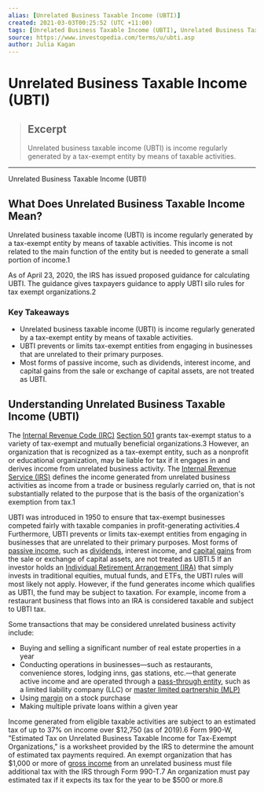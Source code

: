 ```yaml
---
alias: [Unrelated Business Taxable Income (UBTI)]
created: 2021-03-03T00:25:52 (UTC +11:00)
tags: [Unrelated Business Taxable Income (UBTI), Unrelated Business Taxable Income (UBTI)]
source: https://www.investopedia.com/terms/u/ubti.asp
author: Julia Kagan
---
```


# Unrelated Business Taxable Income (UBTI)

> ## Excerpt
> Unrelated business taxable income (UBTI) is income regularly generated by a tax-exempt entity by means of taxable activities.

---

Unrelated Business Taxable Income (UBTI)
## What Does Unrelated Business Taxable Income Mean?

Unrelated business taxable income (UBTI) is income regularly generated by a tax-exempt entity by means of taxable activities. This income is not related to the main function of the entity but is needed to generate a small portion of income.1

As of April 23, 2020, the IRS has issued proposed guidance for calculating UBTI. The guidance gives taxpayers guidance to apply UBTI silo rules for tax exempt organizations.2

### Key Takeaways

-   Unrelated business taxable income (UBTI) is income regularly generated by a tax-exempt entity by means of taxable activities.
-   UBTI prevents or limits tax-exempt entities from engaging in businesses that are unrelated to their primary purposes.
-   Most forms of passive income, such as dividends, interest income, and capital gains from the sale or exchange of capital assets, are not treated as UBTI.

## Understanding Unrelated Business Taxable Income (UBTI)

The [Internal Revenue Code (IRC)](https://www.investopedia.com/terms/i/internal-revenue-code.asp) [Section 501](https://www.investopedia.com/terms/1/501c.asp) grants tax-exempt status to a variety of tax-exempt and mutually beneficial organizations.3 However, an organization that is recognized as a tax-exempt entity, such as a nonprofit or educational organization, may be liable for tax if it engages in and derives income from unrelated business activity. The [Internal Revenue Service (IRS)](https://www.investopedia.com/terms/i/irs.asp) defines the income generated from unrelated business activities as income from a trade or business regularly carried on, that is not substantially related to the purpose that is the basis of the organization's exemption from tax.1

UBTI was introduced in 1950 to ensure that tax-exempt businesses competed fairly with taxable companies in profit-generating activities.4 Furthermore, UBTI prevents or limits tax-exempt entities from engaging in businesses that are unrelated to their primary purposes. Most forms of [passive income](https://www.investopedia.com/terms/p/passiveincome.asp), such as [dividends](https://www.investopedia.com/terms/d/dividend.asp), interest income, and [capital gains](https://www.investopedia.com/terms/c/capitalgain.asp) from the sale or exchange of capital assets, are not treated as UBTI.5 If an investor holds an [Individual Retirement Arrangement (IRA)](https://www.investopedia.com/terms/i/ira.asp) that simply invests in traditional equities, mutual funds, and ETFs, the UBTI rules will most likely not apply. However, if the fund generates income which qualifies as UBTI, the fund may be subject to taxation. For example, income from a restaurant business that flows into an IRA is considered taxable and subject to UBTI tax.

Some transactions that may be considered unrelated business activity include:

-   Buying and selling a significant number of real estate properties in a year
-   Conducting operations in businesses—such as restaurants, convenience stores, lodging inns, gas stations, etc.—that generate active income and are operated through a [pass-through entity](https://www.investopedia.com/terms/f/flow-through.asp), such as a limited liability company (LLC) or [master limited partnership (MLP)](https://www.investopedia.com/terms/m/mlp.asp)
-   Using [margin](https://www.investopedia.com/terms/m/margin.asp) on a stock purchase
-   Making multiple private loans within a given year

Income generated from eligible taxable activities are subject to an estimated tax of up to 37% on income over $12,750 (as of 2019).6 Form 990-W, "Estimated Tax on Unrelated Business Taxable Income for Tax-Exempt Organizations," is a worksheet provided by the IRS to determine the amount of estimated tax payments required. An exempt organization that has $1,000 or more of [gross income](https://www.investopedia.com/terms/g/grossincome.asp) from an unrelated business must file additional tax with the IRS through Form 990-T.7 An organization must pay estimated tax if it expects its tax for the year to be $500 or more.8
